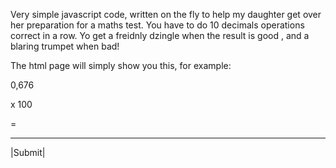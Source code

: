 Very simple javascript code, written on the fly to help my daughter get over her preparation for a maths test.
You have to do 10 decimals operations correct in a row. Yo get a freidnly dzingle when the result is good , and a blaring trumpet when bad!



The html page will simply show you this, for example: 



0,676

x 100

=

___________

 |Submit|

